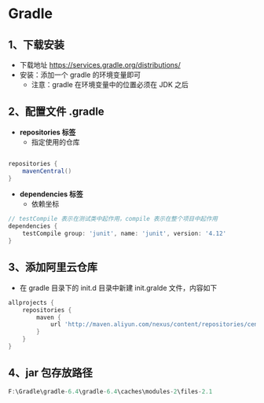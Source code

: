 # Gradle

## 1、下载安装

* 下载地址 https://services.gradle.org/distributions/
* 安装：添加一个 gradle 的环境变量即可
    * 注意：gradle 在环境变量中的位置必须在 JDK 之后



## 2、配置文件 .gradle

* **repositories 标签**
    * 指定使用的仓库

```groovy

repositories {
    mavenCentral()
}
```

* **dependencies 标签**
    * 依赖坐标

```groovy
// testCompile 表示在测试类中起作用，compile 表示在整个项目中起作用
dependencies {
    testCompile group: 'junit', name: 'junit', version: '4.12'
}
```

## 3、添加阿里云仓库

* 在 gradle 目录下的 init.d 目录中新建 init.gralde 文件，内容如下

```groovy
allprojects {
    repositories {
        maven { 
			url 'http://maven.aliyun.com/nexus/content/repositories/central/' 
		}
    }
}
```

## 4、jar 包存放路径

```java
F:\Gradle\gradle-6.4\gradle-6.4\caches\modules-2\files-2.1
```

 

































